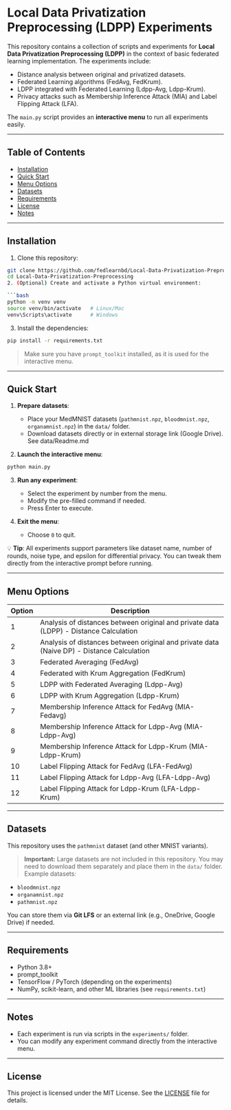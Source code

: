 # Local Data Privatization Preprocessing (LDPP) Experiments

This repository contains a collection of scripts and experiments for **Local Data Privatization Preprocessing (LDPP)** in the context of basic federated learning implementation. The experiments include:

- Distance analysis between original and privatized datasets.
- Federated Learning algorithms (FedAvg, FedKrum).
- LDPP integrated with Federated Learning (Ldpp-Avg, Ldpp-Krum).
- Privacy attacks such as Membership Inference Attack (MIA) and Label Flipping Attack (LFA).

The `main.py` script provides an **interactive menu** to run all experiments easily.

---

## Table of Contents

- [Installation](#installation)
- [Quick Start](#quick-start)
- [Menu Options](#menu-options)
- [Datasets](#datasets)
- [Requirements](#requirements)
- [License](#license)
- [Notes](#notes)

---

## Installation

1. Clone this repository:

```bash
git clone https://github.com/fedlearnbd/Local-Data-Privatization-Preprocessing.git
cd Local-Data-Privatization-Preprocessing
2. (Optional) Create and activate a Python virtual environment:

```bash
python -m venv venv
source venv/bin/activate   # Linux/Mac
venv\Scripts\activate      # Windows
```

3. Install the dependencies:

```bash
pip install -r requirements.txt
```

> Make sure you have `prompt_toolkit` installed, as it is used for the interactive menu.

---

## Quick Start

1. **Prepare datasets**:

   * Place your MedMNIST datasets (`pathmnist.npz`, `bloodmnist.npz`, `organamnist.npz`) in the `data/` folder.
   * Download datasets directly or in external storage link (Google Drive). See data/Readme.md

2. **Launch the interactive menu**:

```bash
python main.py
```

3. **Run any experiment**:

   * Select the experiment by number from the menu.
   * Modify the pre-filled command if needed.
   * Press Enter to execute.

4. **Exit the menu**:

   * Choose `0` to quit.

💡 **Tip**: All experiments support parameters like dataset name, number of rounds, noise type, and epsilon for differential privacy. You can tweak them directly from the interactive prompt before running.

---

## Menu Options

| Option | Description                                                                               |
| ------ | ----------------------------------------------------------------------------------------- |
| 1      | Analysis of distances between original and private data (LDPP) - Distance Calculation     |
| 2      | Analysis of distances between original and private data (Naive DP) - Distance Calculation |
| 3      | Federated Averaging (FedAvg)                                                              |
| 4      | Federated with Krum Aggregation (FedKrum)                                                 |
| 5      | LDPP with Federated Averaging (Ldpp-Avg)                                                  |
| 6      | LDPP with Krum Aggregation (Ldpp-Krum)                                                    |
| 7      | Membership Inference Attack for FedAvg (MIA-Fedavg)                                       |
| 8      | Membership Inference Attack for Ldpp-Avg (MIA-Ldpp-Avg)                                   |
| 9      | Membership Inference Attack for Ldpp-Krum (MIA-Ldpp-Krum)                                 |
| 10     | Label Flipping Attack for FedAvg (LFA-FedAvg)                                             |
| 11     | Label Flipping Attack for Ldpp-Avg (LFA-Ldpp-Avg)                                         |
| 12     | Label Flipping Attack for Ldpp-Krum (LFA-Ldpp-Krum)                                       |

---

## Datasets

This repository uses the `pathmnist` dataset (and other MNIST variants).

> **Important:** Large datasets are not included in this repository. You may need to download them separately and place them in the `data/` folder. Example datasets:

* `bloodmnist.npz`
* `organamnist.npz`
* `pathmnist.npz`

You can store them via **Git LFS** or an external link (e.g., OneDrive, Google Drive) if needed.

---

## Requirements

* Python 3.8+
* prompt\_toolkit
* TensorFlow / PyTorch (depending on the experiments)
* NumPy, scikit-learn, and other ML libraries (see `requirements.txt`)

---

## Notes

* Each experiment is run via scripts in the `experiments/` folder.
* You can modify any experiment command directly from the interactive menu.

---

## License

This project is licensed under the MIT License. See the [LICENSE](LICENSE) file for details.







